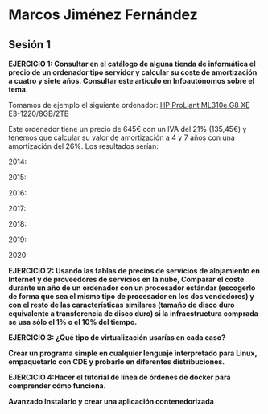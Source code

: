 <h1> Marcos Jiménez Fernández </h1>

<h2> Sesión 1 </h2>

<strong> EJERCICIO 1: Consultar en el catálogo de alguna tienda de informática el precio de un ordenador tipo servidor y calcular su coste de amortización a cuatro y siete años. Consultar este artículo en Infoautónomos sobre el tema. </strong>

Tomamos de ejemplo el siguiente ordenador: <a href="http://www.pccomponentes.com/hp_proliant_ml310e_g8_xe_e3_1220_8gb_2tb.html"> HP ProLiant ML310e G8 XE E3-1220/8GB/2TB </a>

Este ordenador tiene un precio de 645€ con un IVA del 21% (135,45€) y tenemos que calcular su valor de amortización a 4 y 7 años con una amortización del 26%. Los resultados serían:

<p>2014: </p> 
<p>2015:</p>
<p>2016:</p>
<p>2017:</p>
<p>2018:</p>
<p>2019:</p>
<p>2020:</p>

<strong> EJERCICIO 2: Usando las tablas de precios de servicios de alojamiento en Internet y de proveedores de servicios en la nube, Comparar el coste durante un año de un ordenador con un procesador estándar (escogerlo de forma que sea el mismo tipo de procesador en los dos vendedores) y con el resto de las características similares (tamaño de disco duro equivalente a transferencia de disco duro) si la infraestructura comprada se usa sólo el 1% o el 10% del tiempo. </strong>

<strong> EJERCICIO 3: ¿Qué tipo de virtualización usarías en cada caso?

Crear un programa simple en cualquier lenguaje interpretado para Linux, empaquetarlo con CDE y probarlo en diferentes distribuciones. </strong>

<strong> EJERCICIO 4:Hacer el tutorial de línea de órdenes de docker para comprender cómo funciona.

Avanzado Instalarlo y crear una aplicación contenedorizada </strong>




